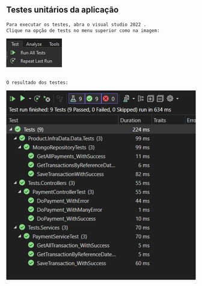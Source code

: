 ## Testes unitários da aplicação
    
    Para executar os testes, abra o visual studio 2022 .
    Clique na opção de tests no menu superior como na imagem:

![images.png](../.attachments/tests.png)

## 
    O resultado dos testes:

![images.png](../.attachments/tests2.png)
